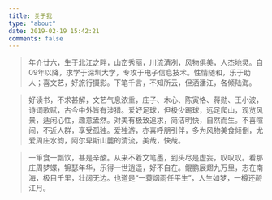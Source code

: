 ```yaml
---
title: 关于我
type: "about"
date: 2019-02-19 15:42:21
comments: false
---
```


> 年介廿六，生于北江之畔，山峦秀丽，川流清冽，风物俱美，人杰地灵。自09年以降，求学于深圳大学，专攻于电子信息技术。性情随和，乐于助人；喜文艺，好旅行摄影。下笔千言，不知所云，但洒潘江，各倾陆海。

> 好读书，不求甚解，文艺气息浓重，庄子、木心、陈寅恪、蒋勋、王小波，诗词歌赋，古今中外皆有涉猎。爱好足球，但极少踢球，远足爬山，观览风景，适闲心性，趣意盎然。对美有极致追求，简洁明快，自然而生。不喜喧闹，不近人群，享受孤独。爱独游，亦喜呼朋引伴，多为风物美食倾倒，尤爱周庄水韵，阿尔卑斯山麓的清流，美哉，快哉。

> 一箪食一瓢饮，甚是辛酸。从来不着文笔墨，到头尽是虚妄，叹叹叹。看那庄周梦蝶，锦瑟年华，乐得一世逍遥，好不自在。鲲鹏展翅九万里，志在南海，极目千里，壮阔无边。也道是“一蓑烟雨任平生”，人生如梦，一樽还酹江月。